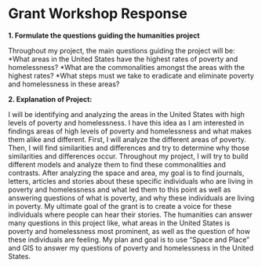 # Grant Workshop Response 

 **1. Formulate the questions guiding the humanities project**


Throughout my project, the main questions guiding the project will be:
*What areas in the United States have the highest rates of poverty and homelessness?
*What are the commonalities amongst the areas with the highest rates?
*What steps must we take to eradicate and eliminate poverty and homelessness in these areas?

**2. Explanation of Project:**

I will be identifying and analyzing the areas in the United States with high levels of poverty and homelessness. 
I have this idea as I am interested in findings areas of high levels of poverty and homelessness and what makes them alike 
and different. First, I will analyze the different areas of poverty. Then, I will find similarities and differences and try
to determine why those similarities and differences occur. Throughout my project, I will try to build different models and 
analyze them to find these commonalities and contrasts. After analyzing the space and area, my goal is to find journals, 
letters, articles and stories about these specific individuals who are living in poverty and homelessness and what led them 
to this point as well as answering questions of what is poverty, and why these individuals are living in poverty. My ultimate
goal of the grant is to create a voice for these individuals where people can hear their stories. The humanities can answer 
many questions in this project like, what areas in the United States is poverty and homelessness most prominent, as well as
the question of how these individuals are feeling. My plan and goal is to use “Space and Place” and GIS to answer my questions
of poverty and homelessness in the United States. 
